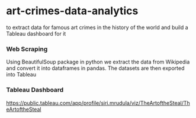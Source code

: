 # art-crimes-data-analytics
to extract data for famous art crimes in the history of the world and build a Tableau dashboard for it

### Web Scraping
Using BeautifulSoup package in python we extract the data from Wikipedia and convert it into dataframes in pandas. The datasets are then exported into Tableau

### Tableau Dashboard
https://public.tableau.com/app/profile/siri.mrudula/viz/TheArtoftheSteal/TheArtoftheSteal
